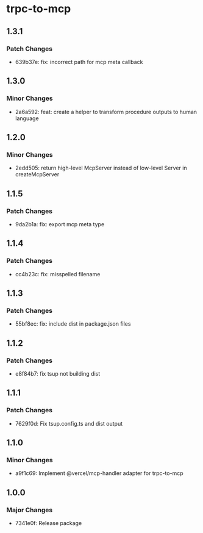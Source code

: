 # trpc-to-mcp

## 1.3.1

### Patch Changes

- 639b37e: fix: incorrect path for mcp meta callback

## 1.3.0

### Minor Changes

- 2a6a592: feat: create a helper to transform procedure outputs to human language

## 1.2.0

### Minor Changes

- 2edd505: return high-level McpServer instead of low-level Server in createMcpServer

## 1.1.5

### Patch Changes

- 9da2b1a: fix: export mcp meta type

## 1.1.4

### Patch Changes

- cc4b23c: fix: misspelled filename

## 1.1.3

### Patch Changes

- 55bf8ec: fix: include dist in package.json files

## 1.1.2

### Patch Changes

- e8f84b7: fix tsup not building dist

## 1.1.1

### Patch Changes

- 7629f0d: Fix tsup.config.ts and dist output

## 1.1.0

### Minor Changes

- a9f1c69: Implement @vercel/mcp-handler adapter for trpc-to-mcp

## 1.0.0

### Major Changes

- 7341e0f: Release package

